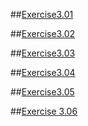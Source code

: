 ##[Exercise3.01](Ex3.01.rkt)

##[Exercise3.02](Ex3.02.rkt)

##[Exercise3.03](Ex3.03.rkt)

##[Exercise3.04](Ex3.04.rkt)

##[Exercise3.05](Ex3.05.rkt)

##[Exercise 3.06](Ex3.06.rkt)

